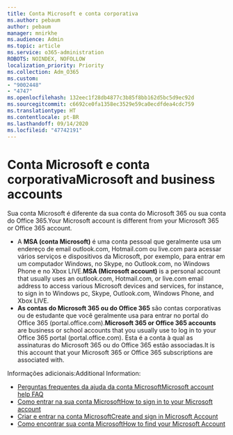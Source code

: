 ```yaml
---
title: Conta Microsoft e conta corporativa
ms.author: pebaum
author: pebaum
manager: mnirkhe
ms.audience: Admin
ms.topic: article
ms.service: o365-administration
ROBOTS: NOINDEX, NOFOLLOW
localization_priority: Priority
ms.collection: Adm_O365
ms.custom:
- "9002448"
- "4747"
ms.openlocfilehash: 132eec1f28db4877c3b85f8bb162d5bc5d9ec92d
ms.sourcegitcommit: c6692ce0fa1358ec3529e59ca0ecdfdea4cdc759
ms.translationtype: HT
ms.contentlocale: pt-BR
ms.lasthandoff: 09/14/2020
ms.locfileid: "47742191"
---
```

# <a name="microsoft-and-business-accounts"></a><span data-ttu-id="7f87e-102">Conta Microsoft e conta corporativa</span><span class="sxs-lookup"><span data-stu-id="7f87e-102">Microsoft and business accounts</span></span>

<span data-ttu-id="7f87e-103">Sua conta Microsoft é diferente da sua conta do Microsoft 365 ou sua conta do Office 365.</span><span class="sxs-lookup"><span data-stu-id="7f87e-103">Your Microsoft account is different from your Microsoft 365 or Office 365 account.</span></span>

- <span data-ttu-id="7f87e-104">A **MSA (conta Microsoft)** é uma conta pessoal que geralmente usa um endereço de email outlook.com, Hotmail.com ou live.com para acessar vários serviços e dispositivos da Microsoft, por exemplo, para entrar em um computador Windows, no Skype, no Outlook.com, no Windows Phone e no Xbox LIVE.</span><span class="sxs-lookup"><span data-stu-id="7f87e-104">**MSA (Microsoft account)** is a personal account that usually uses an outlook.com, Hotmail.com, or live.com email address to access various Microsoft devices and services, for instance, to sign in to Windows pc, Skype, Outlook.com, Windows Phone, and Xbox LIVE.</span></span>
- <span data-ttu-id="7f87e-105">**As contas do Microsoft 365 ou do Office 365** são contas corporativas ou de estudante que você geralmente usa para entrar no portal do Office 365 (portal.office.com).</span><span class="sxs-lookup"><span data-stu-id="7f87e-105">**Microsoft 365 or Office 365 accounts** are business or school accounts that you usually use to log in to your Office 365 portal (portal.office.com).</span></span> <span data-ttu-id="7f87e-106">Esta é a conta à qual as assinaturas do Microsoft 365 ou do Office 365 estão associadas.</span><span class="sxs-lookup"><span data-stu-id="7f87e-106">It is this account that your Microsoft 365 or Office 365 subscriptions are associated with.</span></span>

<span data-ttu-id="7f87e-107">Informações adicionais:</span><span class="sxs-lookup"><span data-stu-id="7f87e-107">Additional Information:</span></span>

- [<span data-ttu-id="7f87e-108">Perguntas frequentes da ajuda da conta Microsoft</span><span class="sxs-lookup"><span data-stu-id="7f87e-108">Microsoft account help FAQ</span></span>](https://support.microsoft.com/hub/4294457/microsoft-account-help) 
- [<span data-ttu-id="7f87e-109">Como entrar na sua conta Microsoft</span><span class="sxs-lookup"><span data-stu-id="7f87e-109">How to sign in to your Microsoft account</span></span>](https://support.microsoft.com/help/4028195/microsoft-account-how-to-sign-in)
- [<span data-ttu-id="7f87e-110">Criar e entrar na conta Microsoft</span><span class="sxs-lookup"><span data-stu-id="7f87e-110">Create and sign in Microsoft Account</span></span>](https://account.microsoft.com/account)
- [<span data-ttu-id="7f87e-111">Como encontrar sua conta Microsoft</span><span class="sxs-lookup"><span data-stu-id="7f87e-111">How to find your Microsoft Account</span></span>](https://support.microsoft.com/help/13811/microsoft-account-how-to-find)
